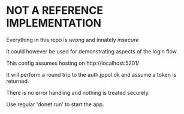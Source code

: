 # NOT A REFERENCE IMPLEMENTATION

Everything in this repo is *wrong* and innately *insecure* 

It could however be used for demonstrating aspects of the login flow.

This config assumes hosting on http://localhost:5201/

It will perform a round trip to the auth.jppol.dk and assume a token is returned. 

There is no error handling and nothing is treated securely.

Use regular 'donet run' to start the app.
